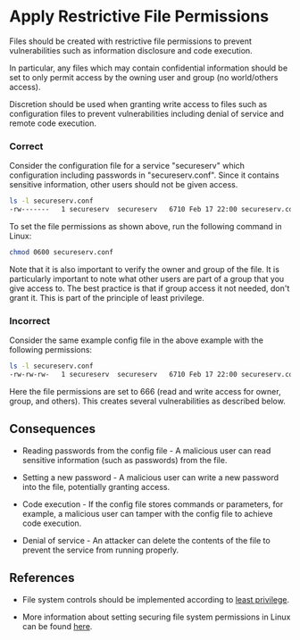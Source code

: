 
Apply Restrictive File Permissions
==================================

Files should be created with restrictive file permissions to prevent vulnerabilities such as information disclosure and code execution.  

In particular, any files which may contain confidential information should be set to only permit access by the owning user and group (no world/others access).

Discretion should be used when granting write access to files such as configuration files to prevent vulnerabilities including denial of service and remote code execution.

### Correct
Consider the configuration file for a service "secureserv" which configuration including passwords in "secureserv.conf".  Since it contains sensitive information, other users should not be given access.

```sh
ls -l secureserv.conf
-rw-------   1 secureserv  secureserv   6710 Feb 17 22:00 secureserv.conf
```

To set the file permissions as shown above, run the following command in Linux:

```sh
chmod 0600 secureserv.conf
```

Note that it is also important to verify the owner and group of the file.  It is particularly important to note what other users are part of a group that you give access to.  The best practice is that if group access it not needed, don't grant it.  This is part of the principle of least privilege.

### Incorrect
Consider the same example config file in the above example with the following permissions:

```sh
ls -l secureserv.conf
-rw-rw-rw-   1 secureserv  secureserv   6710 Feb 17 22:00 secureserv.conf
```

Here the file permissions are set to 666 (read and write access for owner, group, and others).  This creates several vulnerabilities as described below.

## Consequences

* Reading passwords from the config file - A malicious user can read sensitive information (such as passwords) from the file.

* Setting a new password - A malicious user can write a new password into the file, potentially granting access.

* Code execution - If the config file stores commands or parameters, for example, a malicious user can tamper with the config file to achieve code execution.

* Denial of service - An attacker can delete the contents of the file to prevent the service from running properly.

## References

* File system controls should be implemented according to [least privilege](http://en.wikipedia.org/wiki/Principle_of_least_privilege).

* More information about setting securing file system permissions in Linux can be found [here](http://www.linuxsecurity.com/docs/SecurityAdminGuide/SecurityAdminGuide-8.html).
